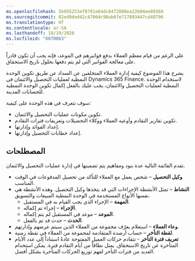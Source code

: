 ```yaml
---
ms.openlocfilehash: 5b955253ef0791e84dc6472808ea22b94ee89360
ms.sourcegitcommit: 82ed9ded42c47064c90ab6fe717893447cd48796
ms.translationtype: HT
ms.contentlocale: ar-SA
ms.lasthandoff: 10/19/2020
ms.locfileid: "6070863"
---
```

على الرغم من قيام معظم العملاء بدفع فواتيرهم في الموعد، فإنه يجب أن تكون قادراً على معالجة الفواتير التي لم يتم دفعها بحلول تاريخ الاستحقاق.

يشرح هذا الموضوع كيفية إدارة العملاء المتخلفين عن السداد عن طريق تكوين الوحدة النمطية لعمليات التحصيل والائتمان في Dynamics 365 Finance. لاستخدام الوحدة النمطية لعمليات التحصيل والائتمان، يجب عليك بالفعل إكمال تكوين الوحدة النمطية للحسابات المدينة.

سوف تتعرف في هذه الوحدة على كيفية:

- تكوين مكونات عمليات التحصيل والائتمان.
- تكوين تقارير التقادم وأوعيه العملاء ووكلاء التحصيلات وتعريفات فترات التقادم.
- إعداد الفوائد وإدارتها.
- إعداد خطابات التحصيل وإدارتها.
 
## <a name="terminology"></a>المصطلحات 

تقدم القائمة التالية عدة بنود ومفاهيم يتم تضمينها في إدارة عمليات التحصيل والائتمان.

- **وكيل التحصيل** – شخص يعمل مع العملاء للتأكد من تحصيل المدفوعات في الوقت المناسب.
- **النشاط** – تمثل الأنشطة الإجراءات التي قد يتخذها وكيل التحصيل. وهذه الأنشطة هي نفسها الأنواع المستخدمة في الوحدة النمطية المبيعات والتسويق.
    - **المهمة** – الإجراء الذي يجب القيام به في المستقبل.
    - **الإجراء** – إجراء تم إكماله.
    - **الموعد** – موعد في المستقبل لم يتم إكماله.
    - **الحدث** – حدث قد تم بالفعل.
- **وعاء العملاء** – استعلام يعرّف مجموعة من العملاء الذين سيتم عرضهم وإدارتهم.
- **لقطة التأخر** – حساب أرصدة المتقادمة لمجموعة من العملاء في نقطة زمنية.
- **تعريف فترة التأخر** - تتقادم حركات العميل المفتوحة عادةً استناداً إلى عدد الأيام المتأخرة عن تاريخ الاستحقاق. يمثل نطاقاً من أيام التقادم فترة. يمكن استخدام العديد من فترات التأخر لفهم توزيع الحركات المتأخرة بشكل أفضل.


